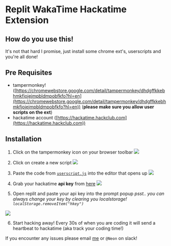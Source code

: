 # Replit WakaTime Hackatime Extension

## How do you use this!

It's not that hard I promise, just install some chrome ext's, userscripts and you're all done!

## Pre Requisites

- tampermonkey! ([https://chromewebstore.google.com/detail/tampermonkey/dhdgffkkebhmkfjojejmpbldmpobfkfo?hl=en](https://chromewebstore.google.com/detail/tampermonkey/dhdgffkkebhmkfjojejmpbldmpobfkfo?hl=en)) (**please make sure you allow user scripts on the ext**)
- hackatime account ([https://hackatime.hackclub.com](https://hackatime.hackclub.com))

## Installation

1. Click on the tampermonkey icon on your browser toolbar
   ![](https://hc-cdn.hel1.your-objectstorage.com/s/v3/8866050228b834c5200031613c986ae25ec12642_image.png)

2. Click on create a new script
   ![](https://hc-cdn.hel1.your-objectstorage.com/s/v3/4f4a21fc5bacf6951c6355a1e68c33a92280a833_image.png)

3. Paste the code from [`userscript.js`](./userscript.js) into the editor that opens up
   ![](https://hc-cdn.hel1.your-objectstorage.com/s/v3/7fb22c75db3a2eef403348f2dc95d0ad99058b58_image.png)

4. Grab your hackatime **api key** from [here](https://hackatime.hackclub.com/my/settings)
   ![](https://hc-cdn.hel1.your-objectstorage.com/s/v3/b41c38a32184e5b5ea19d8fa6c12c6613f3cfd7c_image.png)

5. Open replit and paste your api key into the prompt popup
   _psst.. you can always change your key by clearing you localstorage! `localStorage.removeItem("hkey")`_

![](https://hc-cdn.hel1.your-objectstorage.com/s/v3/b6e4746c469ece9191392d1b68638a070b0be27f_image.png)

6. Start hacking away! Every 30s of when you are coding it will send a heartbeat to hackatime (aka track your coding time!)

If you encounter any issues please email [me](mailto:neon+hackatime@hackclub.com) or `@Neon` on slack!
